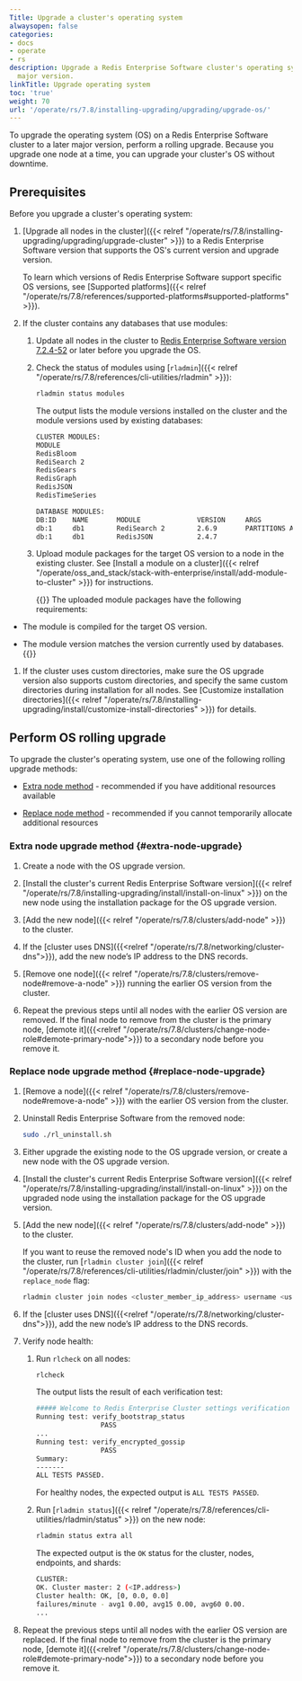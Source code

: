 ```yaml
---
Title: Upgrade a cluster's operating system
alwaysopen: false
categories:
- docs
- operate
- rs
description: Upgrade a Redis Enterprise Software cluster's operating system to a later
  major version.
linkTitle: Upgrade operating system
toc: 'true'
weight: 70
url: '/operate/rs/7.8/installing-upgrading/upgrading/upgrade-os/'
---
```


To upgrade the operating system (OS) on a Redis Enterprise Software cluster to a later major version, perform a rolling upgrade. Because you upgrade one node at a time, you can upgrade your cluster's OS without downtime.

## Prerequisites

Before you upgrade a cluster's operating system:

1. [Upgrade all nodes in the cluster]({{< relref "/operate/rs/7.8/installing-upgrading/upgrading/upgrade-cluster" >}}) to a Redis Enterprise Software version that supports the OS's current version and upgrade version.

    To learn which versions of Redis Enterprise Software support specific OS versions, see [Supported platforms]({{< relref "/operate/rs/7.8/references/supported-platforms#supported-platforms" >}}).

1. If the cluster contains any databases that use modules:

    1. Update all nodes in the cluster to [Redis Enterprise Software version 7.2.4-52](https://redis.io/docs/latest/operate/rs/release-notes/rs-7-2-4-releases) or later before you upgrade the OS.

    1. Check the status of modules using [`rladmin`]({{< relref "/operate/rs/7.8/references/cli-utilities/rladmin" >}}):

        ```sh
        rladmin status modules
        ```

        The output lists the module versions installed on the cluster and the module versions used by existing databases:

        ```sh
        CLUSTER MODULES:
        MODULE                                                                      VERSION                            
        RedisBloom                                                                  2.6.3                              
        RediSearch 2                                                                2.8.4                              
        RedisGears                                                                  2.0.12                             
        RedisGraph                                                                  2.10.12                            
        RedisJSON                                                                   2.6.6                              
        RedisTimeSeries                                                             1.10.6                             

        DATABASE MODULES:
        DB:ID    NAME       MODULE              VERSION     ARGS                     STATUS                            
        db:1     db1        RediSearch 2        2.6.9       PARTITIONS AUTO          OK, OLD MODULE VERSION            
        db:1     db1        RedisJSON           2.4.7                                OK, OLD MODULE VERSION  
        ```

    1. Upload module packages for the target OS version to a node in the existing cluster. See [Install a module on a cluster]({{< relref "/operate/oss_and_stack/stack-with-enterprise/install/add-module-to-cluster" >}}) for instructions.

        {{<note>}}
The uploaded module packages have the following requirements:

- The module is compiled for the target OS version.
    
- The module version matches the version currently used by databases.
        {{</note>}}

1. If the cluster uses custom directories, make sure the OS upgrade version also supports custom directories, and specify the same custom directories during installation for all nodes. See [Customize installation directories]({{< relref "/operate/rs/7.8/installing-upgrading/install/customize-install-directories" >}}) for details.

## Perform OS rolling upgrade

To upgrade the cluster's operating system, use one of the following rolling upgrade methods:

- [Extra node method](#extra-node-upgrade) - recommended if you have additional resources available

- [Replace node method](#replace-node-upgrade) - recommended if you cannot temporarily allocate additional resources

### Extra node upgrade method {#extra-node-upgrade}

1. Create a node with the OS upgrade version.

1. [Install the cluster's current Redis Enterprise Software version]({{< relref "/operate/rs/7.8/installing-upgrading/install/install-on-linux" >}}) on the new node using the installation package for the OS upgrade version.

1. [Add the new node]({{< relref "/operate/rs/7.8/clusters/add-node" >}})  to the cluster.

1. If the [cluster uses DNS]({{<relref "/operate/rs/7.8/networking/cluster-dns">}}), add the new node’s IP address to the DNS records.

1. [Remove one node]({{< relref "/operate/rs/7.8/clusters/remove-node#remove-a-node" >}}) running the earlier OS version from the cluster.

1. Repeat the previous steps until all nodes with the earlier OS version are removed. If the final node to remove from the cluster is the primary node, [demote it]({{<relref "/operate/rs/7.8/clusters/change-node-role#demote-primary-node">}}) to a secondary node before you remove it.

### Replace node upgrade method {#replace-node-upgrade}

1. [Remove a node]({{< relref "/operate/rs/7.8/clusters/remove-node#remove-a-node" >}}) with the earlier OS version from the cluster.

1. Uninstall Redis Enterprise Software from the removed node:

    ```sh
    sudo ./rl_uninstall.sh
    ```

1. Either upgrade the existing node to the OS upgrade version, or create a new node with the OS upgrade version.

1. [Install the cluster's current Redis Enterprise Software version]({{< relref "/operate/rs/7.8/installing-upgrading/install/install-on-linux" >}}) on the upgraded node using the installation package for the OS upgrade version.

1. [Add the new node]({{< relref "/operate/rs/7.8/clusters/add-node" >}}) to the cluster.

    If you want to reuse the removed node's ID when you add the node to the cluster, run [`rladmin cluster join`]({{< relref "/operate/rs/7.8/references/cli-utilities/rladmin/cluster/join" >}}) with the `replace_node` flag:

    ```sh
    rladmin cluster join nodes <cluster_member_ip_address> username <username> password <password> replace_node <node_id>
    ```

1. If the [cluster uses DNS]({{<relref "/operate/rs/7.8/networking/cluster-dns">}}), add the new node’s IP address to the DNS records.

1. Verify node health:

    1. Run `rlcheck` on all nodes:

        ```sh
        rlcheck
        ```

        The output lists the result of each verification test:

        ```sh
        ##### Welcome to Redis Enterprise Cluster settings verification utility ####
        Running test: verify_bootstrap_status
		                PASS
        ...
        Running test: verify_encrypted_gossip
		                PASS
        Summary:
        -------
        ALL TESTS PASSED.
        ```

        For healthy nodes, the expected output is `ALL TESTS PASSED`.

    1. Run [`rladmin status`]({{< relref "/operate/rs/7.8/references/cli-utilities/rladmin/status" >}}) on the new node:

        ```sh
        rladmin status extra all
        ```

        The expected output is the `OK` status for the cluster, nodes, endpoints, and shards:

        ```sh
        CLUSTER:
        OK. Cluster master: 2 (<IP.address>)
        Cluster health: OK, [0, 0.0, 0.0]
        failures/minute - avg1 0.00, avg15 0.00, avg60 0.00.
        ...
        ```

1. Repeat the previous steps until all nodes with the earlier OS version are replaced. If the final node to remove from the cluster is the primary node, [demote it]({{<relref "/operate/rs/7.8/clusters/change-node-role#demote-primary-node">}}) to a secondary node before you remove it.
